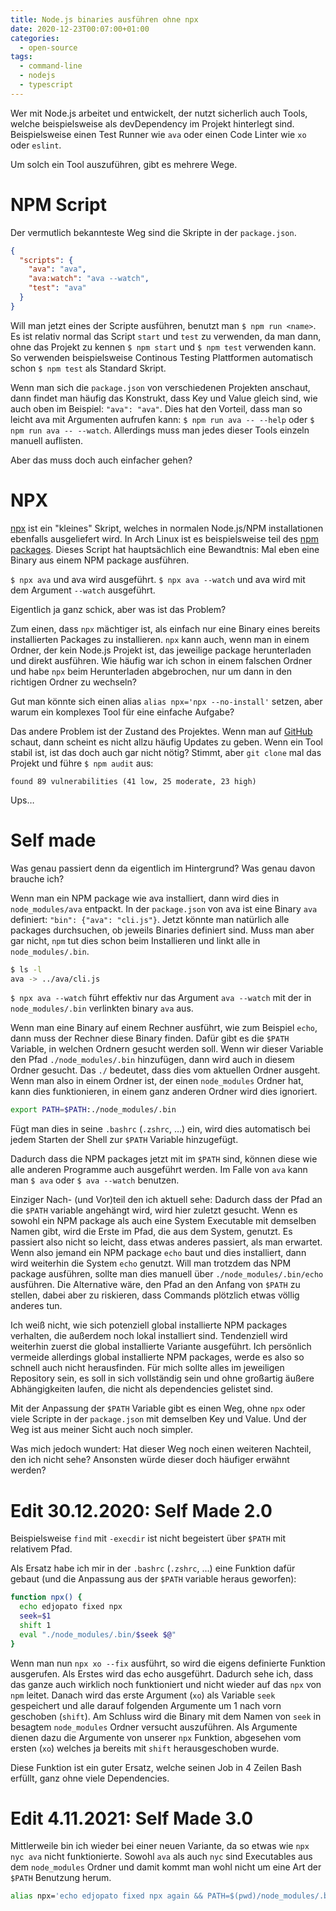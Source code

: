 ```yaml
---
title: Node.js binaries ausführen ohne npx
date: 2020-12-23T00:07:00+01:00
categories:
  - open-source
tags:
  - command-line
  - nodejs
  - typescript
---
```


Wer mit Node.js arbeitet und entwickelt, der nutzt sicherlich auch Tools, welche beispielsweise als devDependency im Projekt hinterlegt sind.
Beispielsweise einen Test Runner wie `ava` oder einen Code Linter wie `xo` oder `eslint`.

Um solch ein Tool auszuführen, gibt es mehrere Wege.

<!--more-->

# NPM Script

Der vermutlich bekannteste Weg sind die Skripte in der `package.json`.

```json
{
  "scripts": {
    "ava": "ava",
    "ava:watch": "ava --watch",
    "test": "ava"
  }
}
```

Will man jetzt eines der Scripte ausführen, benutzt man `$ npm run <name>`.
Es ist relativ normal das Script `start` und `test` zu verwenden, da man dann, ohne das Projekt zu kennen `$ npm start` und `$ npm test` verwenden kann.
So verwenden beispielsweise Continous Testing Plattformen automatisch schon `$ npm test` als Standard Skript.

Wenn man sich die `package.json` von verschiedenen Projekten anschaut, dann findet man häufig das Konstrukt, dass Key und Value gleich sind, wie auch oben im Beispiel: `"ava": "ava"`.
Dies hat den Vorteil, dass man so leicht ava mit Argumenten aufrufen kann:
`$ npm run ava -- --help` oder `$ npm run ava -- --watch`.
Allerdings muss man jedes dieser Tools einzeln manuell auflisten.

Aber das muss doch auch einfacher gehen?

# NPX

[npx](https://github.com/npm/npx) ist ein "kleines" Skript, welches in normalen Node.js/NPM installationen ebenfalls ausgeliefert wird.
In Arch Linux ist es beispielsweise teil des [npm packages](https://archlinux.org/packages/community/any/npm/files/).
Dieses Script hat hauptsächlich eine Bewandtnis:
Mal eben eine Binary aus einem NPM package ausführen.

`$ npx ava` und ava wird ausgeführt.
`$ npx ava --watch` und ava wird mit dem Argument `--watch` ausgeführt.

Eigentlich ja ganz schick, aber was ist das Problem?

Zum einen, dass `npx` mächtiger ist, als einfach nur eine Binary eines bereits installierten Packages zu installieren.
`npx` kann auch, wenn man in einem Ordner, der kein Node.js Projekt ist, das jeweilige package herunterladen und direkt ausführen.
Wie häufig war ich schon in einem falschen Ordner und habe `npx` beim Herunterladen abgebrochen, nur um dann in den richtigen Ordner zu wechseln?

Gut man könnte sich einen alias `alias npx='npx --no-install'` setzen, aber warum ein komplexes Tool für eine einfache Aufgabe?

Das andere Problem ist der Zustand des Projektes.
Wenn man auf [GitHub](https://github.com/npm/npx) schaut, dann scheint es nicht allzu häufig Updates zu geben.
Wenn ein Tool stabil ist, ist das doch auch gar nicht nötig?
Stimmt, aber `git clone` mal das Projekt und führe `$ npm audit` aus:

```plaintext
found 89 vulnerabilities (41 low, 25 moderate, 23 high)
```

Ups…

# Self made

Was genau passiert denn da eigentlich im Hintergrund?
Was genau davon brauche ich?

Wenn man ein NPM package wie ava installiert, dann wird dies in `node_modules/ava` entpackt.
In der `package.json` von ava ist eine Binary `ava` definiert: `"bin": {"ava": "cli.js"}`.
Jetzt könnte man natürlich alle packages durchsuchen, ob jeweils Binaries definiert sind.
Muss man aber gar nicht, `npm` tut dies schon beim Installieren und linkt alle in `node_modules/.bin`.

```bash
$ ls -l
ava -> ../ava/cli.js
```

`$ npx ava --watch` führt effektiv nur das Argument `ava --watch` mit der in `node_modules/.bin` verlinkten binary `ava` aus.

Wenn man eine Binary auf einem Rechner ausführt, wie zum Beispiel `echo`, dann muss der Rechner diese Binary finden.
Dafür gibt es die `$PATH` Variable, in welchen Ordnern gesucht werden soll.
Wenn wir dieser Variable den Pfad `./node_modules/.bin` hinzufügen, dann wird auch in diesem Ordner gesucht.
Das `./` bedeutet, dass dies vom aktuellen Ordner ausgeht.
Wenn man also in einem Ordner ist, der einen `node_modules` Ordner hat, kann dies funktionieren, in einem ganz anderen Ordner wird dies ignoriert.

```bash
export PATH=$PATH:./node_modules/.bin
```

Fügt man dies in seine `.bashrc` (`.zshrc`, …) ein, wird dies automatisch bei jedem Starten der Shell zur `$PATH` Variable hinzugefügt.

Dadurch dass die NPM packages jetzt mit im `$PATH` sind, können diese wie alle anderen Programme auch ausgeführt werden.
Im Falle von `ava` kann man `$ ava` oder `$ ava --watch` benutzen.

Einziger Nach- (und Vor)teil den ich aktuell sehe: Dadurch dass der Pfad an die `$PATH` variable angehängt wird, wird hier zuletzt gesucht.
Wenn es sowohl ein NPM package als auch eine System Executable mit demselben Namen gibt, wird die Erste im Pfad, die aus dem System, genutzt.
Es passiert also nicht so leicht, dass etwas anderes passiert, als man erwartet.
Wenn also jemand ein NPM package `echo` baut und dies installiert, dann wird weiterhin die System `echo` genutzt.
Will man trotzdem das NPM package ausführen, sollte man dies manuell über `./node_modules/.bin/echo` ausführen.
Die Alternative wäre, den Pfad an den Anfang von `$PATH` zu stellen, dabei aber zu riskieren, dass Commands plötzlich etwas völlig anderes tun.

Ich weiß nicht, wie sich potenziell global installierte NPM packages verhalten, die außerdem noch lokal installiert sind.
Tendenziell wird weiterhin zuerst die global installierte Variante ausgeführt.
Ich persönlich vermeide allerdings global installierte NPM packages, werde es also so schnell auch nicht herausfinden.
Für mich sollte alles im jeweiligen Repository sein, es soll in sich vollständig sein und ohne großartig äußere Abhängigkeiten laufen, die nicht als dependencies gelistet sind.

Mit der Anpassung der `$PATH` Variable gibt es einen Weg, ohne `npx` oder viele Scripte in der `package.json` mit demselben Key und Value.
Und der Weg ist aus meiner Sicht auch noch simpler.

Was mich jedoch wundert:
Hat dieser Weg noch einen weiteren Nachteil, den ich nicht sehe?
Ansonsten würde dieser doch häufiger erwähnt werden?

# Edit 30.12.2020: Self Made 2.0

Beispielsweise `find` mit `-execdir` ist nicht begeistert über `$PATH` mit relativem Pfad.

Als Ersatz habe ich mir in der `.bashrc` (`.zshrc`, …) eine Funktion dafür gebaut (und die Anpassung aus der `$PATH` variable heraus geworfen):

```bash
function npx() {
  echo edjopato fixed npx
  seek=$1
  shift 1
  eval "./node_modules/.bin/$seek $@"
}
```

Wenn man nun `npx xo --fix` ausführt, so wird die eigens definierte Funktion ausgerufen.
Als Erstes wird das echo ausgeführt.
Dadurch sehe ich, dass das ganze auch wirklich noch funktioniert und nicht wieder auf das `npx` von `npm` leitet.
Danach wird das erste Argument (`xo`) als Variable `seek` gespeichert und alle darauf folgenden Argumente um 1 nach vorn geschoben (`shift`).
Am Schluss wird die Binary mit dem Namen von `seek` in besagtem `node_modules` Ordner versucht auszuführen.
Als Argumente dienen dazu die Argumente von unserer `npx` Funktion, abgesehen vom ersten (`xo`) welches ja bereits mit `shift` herausgeschoben wurde.

Diese Funktion ist ein guter Ersatz, welche seinen Job in 4 Zeilen Bash erfüllt, ganz ohne viele Dependencies.

# Edit 4.11.2021: Self Made 3.0

Mittlerweile bin ich wieder bei einer neuen Variante, da so etwas wie `npx nyc ava` nicht funktionierte.
Sowohl `ava` als auch `nyc` sind Executables aus dem `node_modules` Ordner und damit kommt man wohl nicht um eine Art der `$PATH` Benutzung herum.

```bash
alias npx='echo edjopato fixed npx again && PATH=$(pwd)/node_modules/.bin:$PATH'
```
